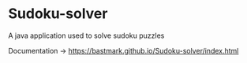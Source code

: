 # Sudoku-solver
A java application used to solve sudoku puzzles

Documentation -> https://bastmark.github.io/Sudoku-solver/index.html
